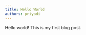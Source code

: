 ```yaml
---
title: Hello World
authors: priyadi
---
```


Hello world! This is my first blog post.

<!-- truncate -->
